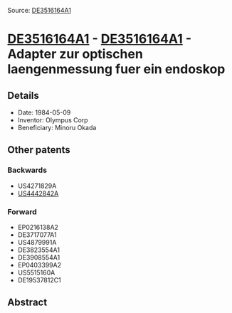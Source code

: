 Source: [DE3516164A1](https://patents.google.com/patent/DE3516164A1)

# [DE3516164A1](DE3516164A1.md) - [DE3516164A1](DE3516164A1.md) - Adapter zur optischen laengenmessung fuer ein endoskop

## Details

* Date: 1984-05-09
* Inventor: Olympus Corp
* Beneficiary: Minoru Okada

## Other patents

### Backwards
 * US4271829A
 * [US4442842A](US4442842A.md)
### Forward
 * EP0216138A2
 * DE3717077A1
 * US4879991A
 * DE3823554A1
 * DE3908554A1
 * EP0403399A2
 * US5515160A
 * DE19537812C1
## Abstract

